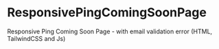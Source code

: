 # ResponsivePingComingSoonPage
Responsive Ping Coming Soon Page - with email validation error (HTML, TailwindCSS and Js)
